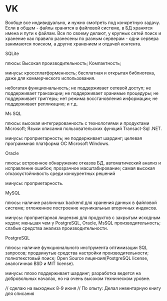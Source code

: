# VK

Вообще все индивидуально, и нужно смотреть под конкретную задачу.
Если в общем - файлы хранятся в файловой системе, в БД хранятся имена и пути к файлам.
Все по своему делают, у крупных сетей поиск и хранение как правило разнесены по разным серверам - одни сервера занимаются поиском, а другие хранением и отдачей контента.


SQLite

плюсы:
Высокая производительность;
Компактность;

минусы:
кроссплатформенность;
бесплатная и открытая библиотека, даже для коммерческого
использования.

небогатая функциональность;
не поддерживает сетевой доступ;
не поддерживает транзакции;
не поддерживает хранимые процедуры;
не поддерживает триггеры;
нет режима восстановления информации;
не поддерживает репликацию;
и т.д.


Ms SQL

плюсы:
высокая интегрированность с технологиями и продуктами
Microsoft;
Языки описания пользовательских функций Transact-Sql
.NET.

минусы:
проприетарность;
не поддерживает шардинг;
целевая программная платформа ОС Microsoft Windows.

Oracle

плюсы:
встроенное обнаружение отказов БД, автоматический анализ и
исправление ошибок;
прозрачное масштабирование;
самая высокая отказоустойчивость среди конкурентных решений

минусы:
проприетарность.


MySQL

плюсы:
наличие различных backend для хранения данных в файловой
системе;
отложенное построение неуникальных вторичных индексов.

минусы:
проприетарная лицензия для продуктов с закрытым исходным
кодом;
меньшая чем у PostgreSQL, Oracle, MsSQL производительность;
слабые средства анализа производительности.


PostgreSQL

плюсы:
наличие функционального инструмента оптимизации SQL запросов;
продвинутые средства настройки производительности;
полнотекстовый поиск;
Open Source лицензия(PostgreSQL license, аналогичная BSD и MIT license).

минусы:
плохо поддерживает шардинг;
разработка ведется на добровольных началах, но на очень
высоком техническом уровне.



// сделаю  на выходных 8-9 июня
// По опыту: Делал инвентарную книгу для списания
